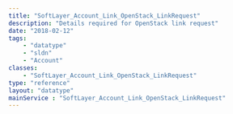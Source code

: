 ```yaml
---
title: "SoftLayer_Account_Link_OpenStack_LinkRequest"
description: "Details required for OpenStack link request"
date: "2018-02-12"
tags:
    - "datatype"
    - "sldn"
    - "Account"
classes:
    - "SoftLayer_Account_Link_OpenStack_LinkRequest"
type: "reference"
layout: "datatype"
mainService : "SoftLayer_Account_Link_OpenStack_LinkRequest"
---
```

